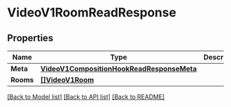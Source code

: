 # VideoV1RoomReadResponse

## Properties

Name | Type | Description | Notes
------------ | ------------- | ------------- | -------------
**Meta** | [**VideoV1CompositionHookReadResponseMeta**](video_v1_composition_hookReadResponse_meta.md) |  | [optional] 
**Rooms** | [**[]VideoV1Room**](video.v1.room.md) |  | [optional] 

[[Back to Model list]](../README.md#documentation-for-models) [[Back to API list]](../README.md#documentation-for-api-endpoints) [[Back to README]](../README.md)


